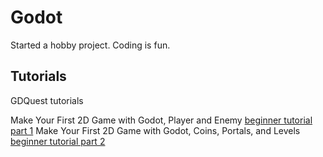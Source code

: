 # Godot

Started a hobby project. Coding is fun.

## Tutorials

GDQuest tutorials

Make Your First 2D Game with Godot, Player and Enemy
[beginner tutorial part 1](https://www.youtube.com/watch?v=Mc13Z2gboEk)
Make Your First 2D Game with Godot, Coins, Portals, and Levels
[beginner tutorial part 2](https://www.youtube.com/watch?v=6ziIyx60N6I&t=1575s)


